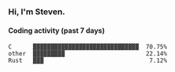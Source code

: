### Hi, I'm Steven.

#### Coding activity (past 7 days)
```
C      ▓▓▓▓▓▓▓▓▓▓▓▓▓▓▓▓▓▓▓▓▓▓▓▓▓▓▓▓▓▓  70.75%
other  ▓▓▓▓▓▓▓▓▓                       22.14%
Rust   ▓▓▓                              7.12%
```

